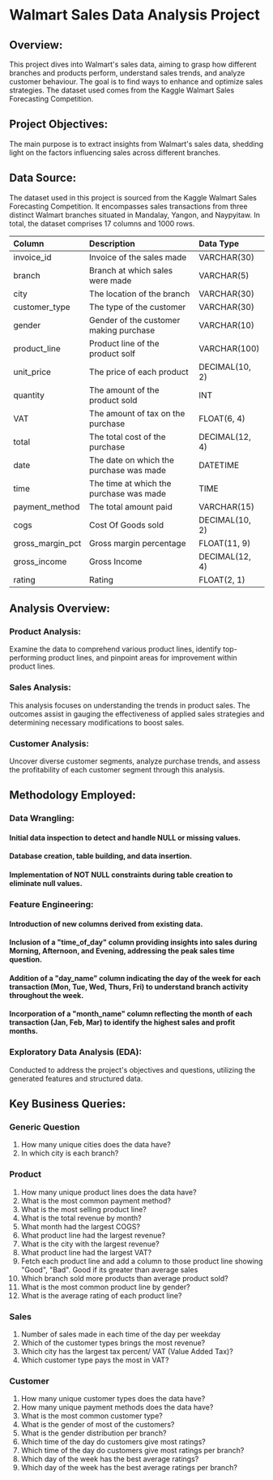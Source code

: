 
# Walmart Sales Data Analysis Project

## Overview:
This project dives into Walmart's sales data, aiming to grasp how different branches and products perform, understand sales trends, and analyze customer behaviour. The goal is to find ways to enhance and optimize sales strategies. The dataset used comes from the Kaggle Walmart Sales Forecasting Competition.

## Project Objectives:
The main purpose is to extract insights from Walmart's sales data, shedding light on the factors influencing sales across different branches.

## Data Source:
The dataset used in this project is sourced from the Kaggle Walmart Sales Forecasting Competition. It encompasses sales transactions from three distinct Walmart branches situated in Mandalay, Yangon, and Naypyitaw. In total, the dataset comprises 17 columns and 1000 rows.

| Column                  | Description                             | Data Type      |
| :---------------------- | :-------------------------------------- | :------------- |
| invoice_id              | Invoice of the sales made               | VARCHAR(30)    |
| branch                  | Branch at which sales were made         | VARCHAR(5)     |
| city                    | The location of the branch              | VARCHAR(30)    |
| customer_type           | The type of the customer                | VARCHAR(30)    |
| gender                  | Gender of the customer making purchase  | VARCHAR(10)    |
| product_line            | Product line of the product solf        | VARCHAR(100)   |
| unit_price              | The price of each product               | DECIMAL(10, 2) |
| quantity                | The amount of the product sold          | INT            |
| VAT                 | The amount of tax on the purchase       | FLOAT(6, 4)    |
| total                   | The total cost of the purchase          | DECIMAL(12, 4) |
| date                    | The date on which the purchase was made | DATETIME           |
| time                    | The time at which the purchase was made | TIME      |
| payment_method                 | The total amount paid                   | VARCHAR(15)  |
| cogs                    | Cost Of Goods sold                      | DECIMAL(10, 2) |
| gross_margin_pct | Gross margin percentage                 | FLOAT(11, 9)   |
| gross_income            | Gross Income                            | DECIMAL(12, 4) |
| rating                  | Rating                                  | FLOAT(2, 1)    |


## Analysis Overview:

### Product Analysis:
Examine the data to comprehend various product lines, identify top-performing product lines, and pinpoint areas for improvement within product lines.

### Sales Analysis:
This analysis focuses on understanding the trends in product sales. The outcomes assist in gauging the effectiveness of applied sales strategies and determining necessary modifications to boost sales.

### Customer Analysis:
Uncover diverse customer segments, analyze purchase trends, and assess the profitability of each customer segment through this analysis.

## Methodology Employed:

### Data Wrangling:
#### Initial data inspection to detect and handle NULL or missing values.
#### Database creation, table building, and data insertion.
#### Implementation of NOT NULL constraints during table creation to eliminate null values.

### Feature Engineering:
#### Introduction of new columns derived from existing data.
#### Inclusion of a "time_of_day" column providing insights into sales during Morning, Afternoon, and Evening, addressing the peak sales time question.
#### Addition of a "day_name" column indicating the day of the week for each transaction (Mon, Tue, Wed, Thurs, Fri) to understand branch activity throughout the week.
#### Incorporation of a "month_name" column reflecting the month of each transaction (Jan, Feb, Mar) to identify the highest sales and profit months.

### Exploratory Data Analysis (EDA):
Conducted to address the project's objectives and questions, utilizing the generated features and structured data.

## Key Business Queries:

### Generic Question
1.	How many unique cities does the data have?
2.	In which city is each branch?

### Product
1.	How many unique product lines does the data have?
2.	What is the most common payment method?
3.	What is the most selling product line?
4.	What is the total revenue by month?
5.	What month had the largest COGS?
6.	What product line had the largest revenue?
7.	What is the city with the largest revenue?
8.	What product line had the largest VAT?
9.	Fetch each product line and add a column to those product line showing "Good", "Bad". Good if its greater than average sales
10.	Which branch sold more products than average product sold?
11.	What is the most common product line by gender?
12.	What is the average rating of each product line?

### Sales
1.	Number of sales made in each time of the day per weekday
2.	Which of the customer types brings the most revenue?
3.	Which city has the largest tax percent/ VAT (Value Added Tax)?
4.	Which customer type pays the most in VAT?

### Customer
1.	How many unique customer types does the data have?
2.	How many unique payment methods does the data have?
3.	What is the most common customer type?
4.	What is the gender of most of the customers?
5.	What is the gender distribution per branch?
6.	Which time of the day do customers give most ratings?
7.	Which time of the day do customers give most ratings per branch?
8.	Which day of the week has the best average ratings?
9.	Which day of the week has the best average ratings per branch?
